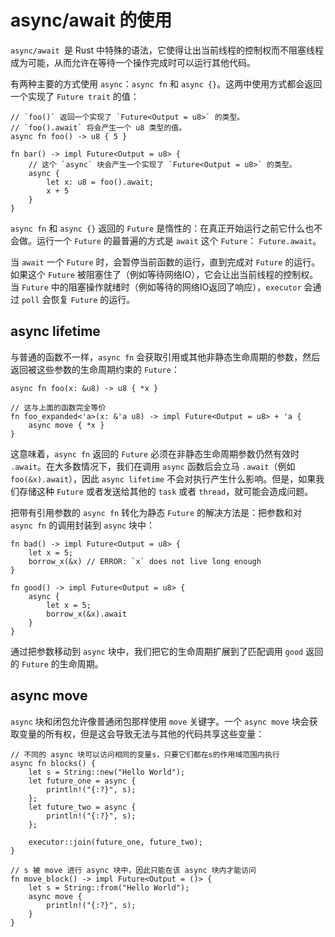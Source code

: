 # async/await 的使用

`async/await `是 Rust 中特殊的语法，它使得让出当前线程的控制权而不阻塞线程成为可能，从而允许在等待一个操作完成时可以运行其他代码。

有两种主要的方式使用 `async`：`async fn` 和 `async {}`。这两中使用方式都会返回一个实现了 `Future trait` 的值：

```rust,noplayground
// `foo()` 返回一个实现了 `Future<Output = u8>` 的类型。
// `foo().await` 将会产生一个 u8 类型的值。
async fn foo() -> u8 { 5 }

fn bar() -> impl Future<Output = u8> {
    // 这个 `async` 块会产生一个实现了 `Future<Output = u8>` 的类型。
    async {
        let x: u8 = foo().await;
        x + 5
    }
}

```

`async fn` 和 `async {}` 返回的 `Future` 是惰性的：在真正开始运行之前它什么也不会做。运行一个 `Future` 的最普遍的方式是 `await` 这个 `Future`： `Future.await`。

当 `await` 一个 `Future` 时，会暂停当前函数的运行，直到完成对 `Future` 的运行。如果这个 `Future` 被阻塞住了（例如等待网络IO），它会让出当前线程的控制权。当 `Future` 中的阻塞操作就绪时（例如等待的网络IO返回了响应），`executor` 会通过 `poll` 会恢复 `Future` 的运行。



## async lifetime

与普通的函数不一样，`async fn` 会获取引用或其他非静态生命周期的参数，然后返回被这些参数的生命周期约束的 `Future`：

```rust,noplayground
async fn foo(x: &u8) -> u8 { *x }

// 这与上面的函数完全等价
fn foo_expanded<'a>(x: &'a u8) -> impl Future<Output = u8> + 'a {
    async move { *x }
}
```

这意味着，`async fn` 返回的 `Future` 必须在非静态生命周期参数仍然有效时 `.await`。在大多数情况下，我们在调用 `async` 函数后会立马 `.await`（例如 `foo(&x).await`），因此 `async lifetime` 不会对执行产生什么影响。但是，如果我们存储这种 `Future` 或者发送给其他的 `task` 或者 `thread`，就可能会造成问题。

把带有引用参数的 `async fn` 转化为静态 `Future` 的解决方法是：把参数和对 `async fn` 的调用封装到 `async` 块中：

```rust,noplayground
fn bad() -> impl Future<Output = u8> {
    let x = 5;
    borrow_x(&x) // ERROR: `x` does not live long enough
}

fn good() -> impl Future<Output = u8> {
    async {
        let x = 5;
        borrow_x(&x).await
    }
}
```

通过把参数移动到 `async` 块中，我们把它的生命周期扩展到了匹配调用 `good` 返回的 `Future` 的生命周期。



## async move

`async` 块和闭包允许像普通闭包那样使用 `move` 关键字。一个 `async move` 块会获取变量的所有权，但是这会导致无法与其他的代码共享这些变量：

```rust,noplayground
// 不同的 async 块可以访问相同的变量s，只要它们都在s的作用域范围内执行
async fn blocks() {
    let s = String::new("Hello World");
    let future_one = async {
        println!("{:?}", s);
    };
    let future_two = async {
        println!("{:?}", s);
    };
    
    executor::join(future_one, future_two);
}

// s 被 move 进行 async 块中，因此只能在该 async 块内才能访问 
fn move_block() -> impl Future<Output = ()> {
    let s = String::from("Hello World");
    async move {
        println!("{:?}", s);
    }
}
```



